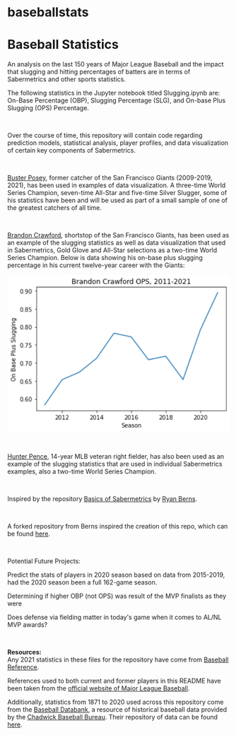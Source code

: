 # baseballstats

<h1>Baseball Statistics</h1>
An analysis on the last 150 years of Major League Baseball and the impact that slugging and hitting percentages of batters are in terms of Sabermetrics and other sports statistics.

<br>

The following statistics in the Jupyter notebook titled Slugging.ipynb are: On-Base Percentage (OBP), Slugging Percentage (SLG), and On-base Plus Slugging (OPS) Percentage.

<br>

Over the course of time, this repository will contain code regarding prediction models, statistical analysis, player profiles, and data visualization of certain key components of Sabermetrics.

<br>

[Buster Posey](https://www.mlb.com/player/buster-posey-457763), former catcher of the San Francisco Giants (2009-2019, 2021), has been used in examples of data visualization. A three-time World Series Champion, seven-time All-Star and five-time Silver Slugger, some of his statistics have been and will be used as part of a small sample of one of the greatest catchers of all time. 

<br>

[Brandon Crawford](https://www.mlb.com/player/brandon-crawford-543063), shortstop of the San Francisco Giants, has been used as an example of the slugging statistics as well as data visualization that used in Sabermetrics, Gold Glove and All-Star selections as a two-time World Series Champion. Below is data showing his on-base plus slugging percentage in his current twelve-year career with the Giants:

![Brandon Crawford On-base Plus Slugging (OPS), 2011-2021](BCrawLineGraphs/brcrawf_1121_ops.png)

<br>

[Hunter Pence](https://www.mlb.com/player/hunter-pence-452254), 14-year MLB veteran right fielder, has also been used as an example of the slugging statistics that are used in individual Sabermetrics examples, also a two-time World Series Champion. 

<br>

Inspired by the repository [Basics of Sabermetrics](https://github.com/rberns28/Basics-of-Sabermetrics) by [Ryan Berns](https://github.com/rberns28). 

<br>

A forked repository from Berns inspired the creation of this repo, which can be found [here](https://github.com/matthewjchin/Basics-of-Sabermetrics).

<br>

Potential Future Projects:

Predict the stats of players in 2020 season based on data from 2015-2019, had the 2020 season been a full 162-game season. 

Determining if higher OBP (not OPS) was result of the MVP finalists as they were

Does defense via fielding matter in today's game when it comes to AL/NL MVP awards?


<br>

<b>Resources:</b>
<br>
Any 2021 statistics in these files for the repository have come from [Baseball Reference](https://www.baseball-reference.com/).

References used to both current and former players in this README have been taken from the [official website of Major League Baseball](https://www.mlb.com/).

Additionally, statistics from 1871 to 2020 used across this repository come from the [Baseball Databank](https://github.com/chadwickbureau/baseballdatabank), a resource of historical baseball data provided by the [Chadwick Baseball Bureau](http://www.chadwick-bureau.com/). Their repository of data can be found [here](https://github.com/chadwickbureau).


